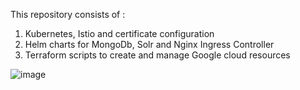 This repository consists of :

1. Kubernetes, Istio and certificate configuration
2. Helm charts for MongoDb, Solr and Nginx Ingress Controller
3. Terraform scripts to create and manage Google cloud resources

![image](https://github.com/PublicisSapient/retailsustainability-pem-infra/assets/104244964/815a4823-c389-4237-9253-40593f0da003)
